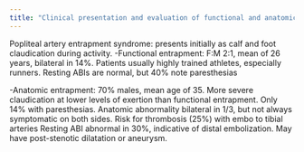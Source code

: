 ```yaml
---
title: "Clinical presentation and evaluation of functional and anatomic popliteal artery entrapment"
---
```

Popliteal artery entrapment syndrome: presents initially as calf and foot claudication during activity.
-Functional entrapment: F:M 2:1, mean of 26 years, bilateral in 14%. 
Patients usually highly trained athletes, especially runners. 
Resting ABIs are normal, but 40% note paresthesias

-Anatomic entrapment: 70% males, mean age of 35.
More severe claudication at lower levels of exertion than functional entrapment. Only 14% with paresthesias.
Anatomic abnormality bilateral in 1/3, but not always symptomatic on both sides.
Risk for thrombosis (25%) with embo to tibial arteries
Resting ABI abnormal in 30%, indicative of distal embolization.
May have post-stenotic dilatation or aneurysm.

